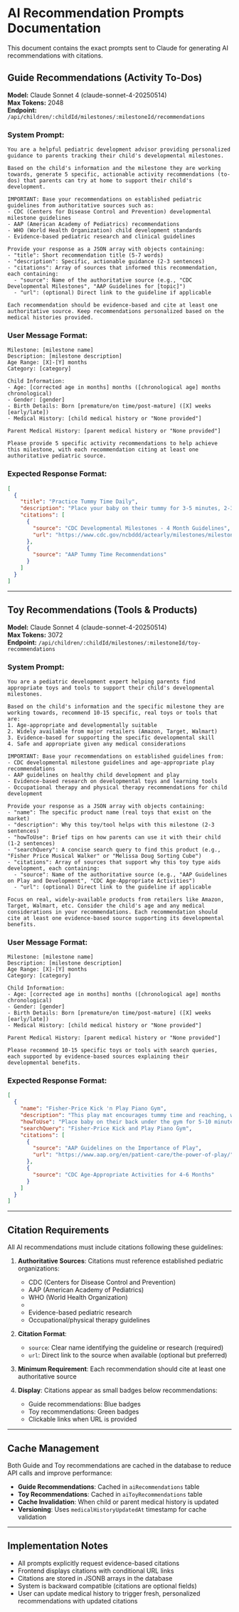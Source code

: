 # AI Recommendation Prompts Documentation

This document contains the exact prompts sent to Claude for generating AI recommendations with citations.

## Guide Recommendations (Activity To-Dos)

**Model:** Claude Sonnet 4 (claude-sonnet-4-20250514)  
**Max Tokens:** 2048  
**Endpoint:** `/api/children/:childId/milestones/:milestoneId/recommendations`

### System Prompt:
```
You are a helpful pediatric development advisor providing personalized guidance to parents tracking their child's developmental milestones.

Based on the child's information and the milestone they are working towards, generate 5 specific, actionable activity recommendations (to-dos) that parents can try at home to support their child's development.

IMPORTANT: Base your recommendations on established pediatric guidelines from authoritative sources such as:
- CDC (Centers for Disease Control and Prevention) developmental milestone guidelines
- AAP (American Academy of Pediatrics) recommendations
- WHO (World Health Organization) child development standards
- Evidence-based pediatric research and clinical guidelines

Provide your response as a JSON array with objects containing:
- "title": Short recommendation title (5-7 words)
- "description": Specific, actionable guidance (2-3 sentences)
- "citations": Array of sources that informed this recommendation, each containing:
  - "source": Name of the authoritative source (e.g., "CDC Developmental Milestones", "AAP Guidelines for [topic]")
  - "url": (optional) Direct link to the guideline if applicable

Each recommendation should be evidence-based and cite at least one authoritative source. Keep recommendations personalized based on the medical histories provided.
```

### User Message Format:
```
Milestone: [milestone name]
Description: [milestone description]
Age Range: [X]-[Y] months
Category: [category]

Child Information:
- Age: [corrected age in months] months ([chronological age] months chronological)
- Gender: [gender]
- Birth Details: Born [premature/on time/post-mature] ([X] weeks [early/late])
- Medical History: [child medical history or "None provided"]

Parent Medical History: [parent medical history or "None provided"]

Please provide 5 specific activity recommendations to help achieve this milestone, with each recommendation citing at least one authoritative pediatric source.
```

### Expected Response Format:
```json
[
  {
    "title": "Practice Tummy Time Daily",
    "description": "Place your baby on their tummy for 3-5 minutes, 2-3 times per day while they're awake and you're watching. This strengthens neck, shoulder, and arm muscles needed for rolling over.",
    "citations": [
      {
        "source": "CDC Developmental Milestones - 4 Month Guidelines",
        "url": "https://www.cdc.gov/ncbddd/actearly/milestones/milestones-4mo.html"
      },
      {
        "source": "AAP Tummy Time Recommendations"
      }
    ]
  }
]
```

---

## Toy Recommendations (Tools & Products)

**Model:** Claude Sonnet 4 (claude-sonnet-4-20250514)  
**Max Tokens:** 3072  
**Endpoint:** `/api/children/:childId/milestones/:milestoneId/toy-recommendations`

### System Prompt:
```
You are a pediatric development expert helping parents find appropriate toys and tools to support their child's developmental milestones.

Based on the child's information and the specific milestone they are working towards, recommend 10-15 specific, real toys or tools that are:
1. Age-appropriate and developmentally suitable
2. Widely available from major retailers (Amazon, Target, Walmart)
3. Evidence-based for supporting the specific developmental skill
4. Safe and appropriate given any medical considerations

IMPORTANT: Base your recommendations on established guidelines from:
- CDC developmental milestone guidelines and age-appropriate play recommendations
- AAP guidelines on healthy child development and play
- Evidence-based research on developmental toys and learning tools
- Occupational therapy and physical therapy recommendations for child development

Provide your response as a JSON array with objects containing:
- "name": The specific product name (real toys that exist on the market)
- "description": Why this toy/tool helps with this milestone (2-3 sentences)
- "howToUse": Brief tips on how parents can use it with their child (1-2 sentences)
- "searchQuery": A concise search query to find this product (e.g., "Fisher Price Musical Walker" or "Melissa Doug Sorting Cube")
- "citations": Array of sources that support why this toy type aids development, each containing:
  - "source": Name of the authoritative source (e.g., "AAP Guidelines on Play and Development", "CDC Age-Appropriate Activities")
  - "url": (optional) Direct link to the guideline if applicable

Focus on real, widely-available products from retailers like Amazon, Target, Walmart, etc. Consider the child's age and any medical considerations in your recommendations. Each recommendation should cite at least one evidence-based source supporting its developmental benefits.
```

### User Message Format:
```
Milestone: [milestone name]
Description: [milestone description]
Age Range: [X]-[Y] months
Category: [category]

Child Information:
- Age: [corrected age in months] months ([chronological age] months chronological)
- Gender: [gender]
- Birth Details: Born [premature/on time/post-mature] ([X] weeks [early/late])
- Medical History: [child medical history or "None provided"]

Parent Medical History: [parent medical history or "None provided"]

Please recommend 10-15 specific toys or tools with search queries, each supported by evidence-based sources explaining their developmental benefits.
```

### Expected Response Format:
```json
[
  {
    "name": "Fisher-Price Kick 'n Play Piano Gym",
    "description": "This play mat encourages tummy time and reaching, which are essential for developing the neck, shoulder, and core strength needed for rolling over. The overhead toys and piano encourage reaching and kicking movements.",
    "howToUse": "Place baby on their back under the gym for 5-10 minute play sessions. Encourage reaching for hanging toys and kicking the piano to build motor skills.",
    "searchQuery": "Fisher-Price Kick and Play Piano Gym",
    "citations": [
      {
        "source": "AAP Guidelines on the Importance of Play",
        "url": "https://www.aap.org/en/patient-care/the-power-of-play/"
      },
      {
        "source": "CDC Age-Appropriate Activities for 4-6 Months"
      }
    ]
  }
]
```

---

## Citation Requirements

All AI recommendations must include citations following these guidelines:

1. **Authoritative Sources**: Citations must reference established pediatric organizations:
   - CDC (Centers for Disease Control and Prevention)
   - AAP (American Academy of Pediatrics)
   - WHO (World Health Organization)
   - 
   - Evidence-based pediatric research
   - Occupational/physical therapy guidelines

2. **Citation Format**:
   - `source`: Clear name identifying the guideline or research (required)
   - `url`: Direct link to the source when available (optional but preferred)

3. **Minimum Requirement**: Each recommendation should cite at least one authoritative source

4. **Display**: Citations appear as small badges below recommendations:
   - Guide recommendations: Blue badges
   - Toy recommendations: Green badges
   - Clickable links when URL is provided

---

## Cache Management

Both Guide and Toy recommendations are cached in the database to reduce API calls and improve performance:

- **Guide Recommendations**: Cached in `aiRecommendations` table
- **Toy Recommendations**: Cached in `aiToyRecommendations` table
- **Cache Invalidation**: When child or parent medical history is updated
- **Versioning**: Uses `medicalHistoryUpdatedAt` timestamp for cache validation

---

## Implementation Notes

- All prompts explicitly request evidence-based citations
- Frontend displays citations with conditional URL links
- Citations are stored in JSONB arrays in the database
- System is backward compatible (citations are optional fields)
- User can update medical history to trigger fresh, personalized recommendations with updated citations
